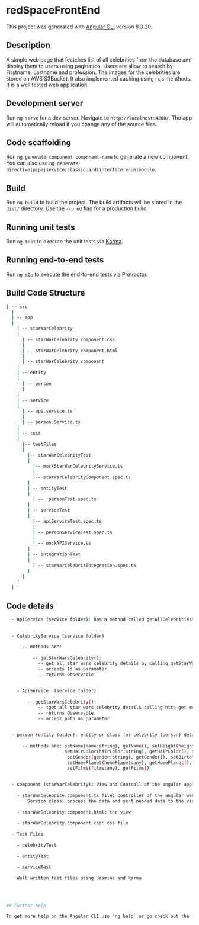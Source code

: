 # redSpaceFrontEnd
 
This project was generated with [Angular CLI](https://github.com/angular/angular-cli) version 8.3.20.

## Description

A simple web page that fectches list of all celebrities from the database and display them to users using pagination. Users are allow to search by Firstname, Lastname and profession. The images for the celebrities are stored on AWS S3Bucket. It also implemented caching using rxjs mehthods. It is a well tested web application.

## Development server

Run `ng serve` for a dev server. Navigate to `http://localhost:4200/`. The app will automatically reload if you change any of the source files.

## Code scaffolding

Run `ng generate component component-name` to generate a new component. You can also use `ng generate directive|pipe|service|class|guard|interface|enum|module`.

## Build

Run `ng build` to build the project. The build artifacts will be stored in the `dist/` directory. Use the `--prod` flag for a production build.

## Running unit tests

Run `ng test` to execute the unit tests via [Karma](https://karma-runner.github.io).

## Running end-to-end tests

Run `ng e2e` to execute the end-to-end tests via [Protractor](http://www.protractortest.org/).

## Build Code Structure
```bash
| -- src
  |
  | -- app 
  |
    | -- starWarCelebrity
    | 
      | -- starWarCelebrity.component.css
      |
      | -- starWarCelebrity.component.html
      |
      | -- starWarCelebrity.component
    |
    | -- entity
    |
      | -- person
      |
    |
    | -- service
    |
      | -- api.service.ts
      |
      | -- person.Service.ts
    |  
    | -- test
    |
      |-- testFiles
      |
        |-- starWarCelebrityTest
        |
          |-- mockStarWarCelebrityService.ts
          |
          |-- starWarCelebrityComponent.spec.ts
        |
        | -- entityTest 
        |
          | --  personTest.spec.ts
        |
        | -- serviceTest
        |
          |-- apiServiceTest.spec.ts
          |
          | -- personServiceTest.spec.ts
          |
          | -- mockAPIService.ts
        |
        | -- integrationTest
        |
          | -- starWarCelebritIntegration.spec.ts
        |
      |
    |
  |
  ```

## Code details
```bash
  - apiService (service folder): has a method called getAllCelebrities() with parameter. This method calls http get method. API Url is passed to the http get method from app.config.ts using @Inject(). http get method fecthes data from the server and return an Observable
  
  
  - CelebrityService (service folder) 
  
      -- methods are:
      
          -- getStarWarsCelebrity(): 
            -- get all star wars celebrity details by calling getStarWarsCelebrity method in APISerice
            -- accepts Id as parameter
            -- returns Observable
          
   
    - ApiService  (service folder)
   
        -- getStarWarsCelebrity(): 
            -- tget all star wars celebrity details calling http get method. 
            -- returns Observable
            -- accept path as parameter
        
        
  - person (entity folder): entity or class for celebrity (person) details
  
      -- methods are: setName(name:string), getName(), setHeight(height:string), getHeight(), setMass(mass:string), getMass(),      
                      setHairColor(hairColor:string), getHairColor(), setSkinColor(skinColor:string), getSkinColor(), 
                       setGender(gender:string), getGender(), setBirthYear(birthYear:string), getBirthYear(),       
                       setHomePlanet(homePlanet:any), getHomePlanet(), setSpecies(species:any), getSpecies(),       
                       setFilms(films:any), getFilms()
  
  
  - component (starWarCelebrity): View and Controll of the angular application
    
    - starWarCelebrity.component.ts file: controller of the angular web applications. fecthes data from database through Person     
        Service class, process the data and sent needed data to the view for display
    
    - starWarCelebrity.component.html: the view
    
    - starWarCelebrity.component.css: css file
  
  - Test Files
    
    - celebrityTest
    
    - entityTest
    
    - serviceTest
    
    Well written test files using Jasmine and Karma
    
      
      
      
## Further help

To get more help on the Angular CLI use `ng help` or go check out the [Angular CLI README](https://github.com/angular/angular-cli/blob/master/README.md).

